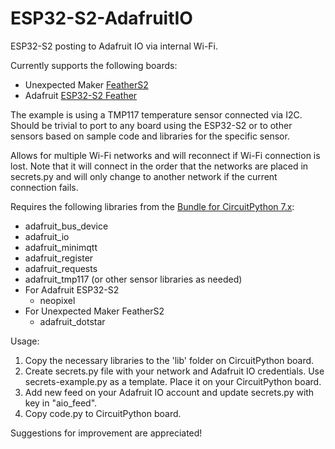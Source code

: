 # ESP32-S2-AdafruitIO
ESP32-S2 posting to Adafruit IO via internal Wi-Fi.

Currently supports the following boards:
- Unexpected Maker [FeatherS2](https://feathers2.io/)
- Adafruit [ESP32-S2 Feather](https://www.adafruit.com/product/5000)

The example is using a TMP117 temperature sensor connected via I2C.  Should be trivial to port to any board using the ESP32-S2 or to other sensors based on sample code and libraries for the specific sensor.

Allows for multiple Wi-Fi networks and will reconnect if Wi-Fi connection is lost. Note that it will connect in the order that the networks are placed in secrets.py and will only change to another network if the current connection fails.

Requires the following libraries from the [Bundle for CircuitPython 7.x](https://circuitpython.org/libraries):
- adafruit_bus_device
- adafruit_io
- adafruit_minimqtt
- adafruit_register
- adafruit_requests
- adafruit_tmp117 (or other sensor libraries as needed)
- For Adafruit ESP32-S2
    - neopixel
- For Unexpected Maker FeatherS2
    - adafruit_dotstar

Usage:
1. Copy the necessary libraries to the 'lib' folder on CircuitPython board.
2. Create secrets.py file with your network and Adafruit IO credentials. Use secrets-example.py as a template. Place it on your CircuitPython board.
3. Add new feed on your Adafruit IO account and update secrets.py with key in "aio_feed".
4. Copy code.py to CircuitPython board.

Suggestions for improvement are appreciated!
